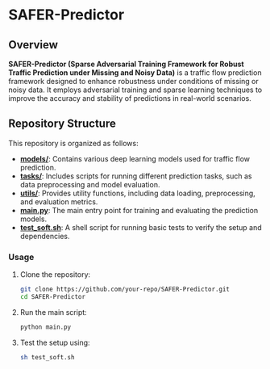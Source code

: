 # SAFER-Predictor

## Overview
**SAFER-Predictor (Sparse Adversarial Training Framework for Robust Traffic Prediction under Missing and Noisy Data)** is a traffic flow prediction framework designed to enhance robustness under conditions of missing or noisy data. It employs adversarial training and sparse learning techniques to improve the accuracy and stability of predictions in real-world scenarios.

## Repository Structure
This repository is organized as follows:

- [**models/**](models): Contains various deep learning models used for traffic flow prediction.
- [**tasks/**](tasks): Includes scripts for running different prediction tasks, such as data preprocessing and model evaluation.
- [**utils/**](utils): Provides utility functions, including data loading, preprocessing, and evaluation metrics.
- [**main.py**](main.py): The main entry point for training and evaluating the prediction models.
- [**test_soft.sh**](test_soft.sh): A shell script for running basic tests to verify the setup and dependencies.
### Usage
1. Clone the repository:
   ```bash
   git clone https://github.com/your-repo/SAFER-Predictor.git
   cd SAFER-Predictor
   ```
2. Run the main script:
   ```bash
   python main.py
   ```
3. Test the setup using:
   ```bash
   sh test_soft.sh
   ```
